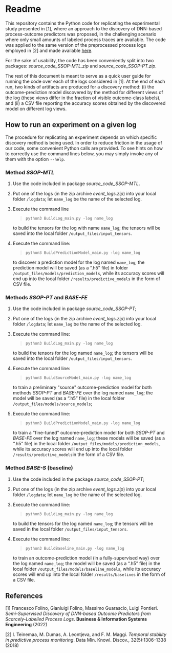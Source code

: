 # Readme

This repository contains the Python code for replicating the experimental study presented in [1], where an approach to the discovery of DNN-based process-outcome predictors was proposed, in the challenging scenario where only small amounts of labeled process traces are available. The code was applied to the same version of the preprocessed process logs employed in [2] and made available [here](https://github.com/irhete/stability-predictive-monitoring).  

For the sake of usability, the code has been conveniently split into two packages: *source_code_SSOP-MTL.zip* and *source_code_SSOP-PT.zip*. 

The rest of this document is meant to serve as a quick user guide for running the code over each of the logs considered in [1]. At the end of each run, two kinds of artifacts are produced for a discovery method: (i) the outcome-prediction model discovered by the method for different views of the log (these views differ in the fraction of visible outcome-class labels), and (ii) a CSV file reporting the accuracy scores obtained by the discovered model on different log views.

## How to run an experiment on a given log
The procedure for replicating an experiment depends on which specific discovery method is being used. In order to reduce friction in the usage of our code, some convenient Python calls are provided. To see hints on how to correctly use the command lines below, you may simply invoke any of them with the option `--help`.  

### Method *SSOP-MTL*
1. Use the code included in package *source_code_SSOP-MTL*.
2. Put one of the logs (in the zip archive *event_logs.zip*) into your local folder `/logdata`; let `name_log` be the name of the selected log.
3. Execute the command line 

	> `python3 BuildLog_main.py -log name_log`

	 to build the tensors for the log with name `name_log`; the tensors will be saved into the local folder `/output_files/input_tensors`.
4. Execute the command line: 

	> `python3 BuildPredictionModel_main.py -log name_log`

	 to discover a prediction model for the log named `name_log`; the prediction model will be saved (as a “.h5” file) in folder `/output_files/models/prediction_models`, while its accuracy scores will end up into the local folder `/results/predictive_models` in the form of CSV file.

### Methods *SSOP-PT* and *BASE-FE*
1. Use the code included in package *source_code_SSOP-PT*;
2. Put one of the logs (in the zip archive *event_logs.zip*) into your local folder `/logdata`; let `name_log` be the name of the selected log.
3. Execute the command line: 

	> `python3 BuildLog_main.py -log name_log`

	 to build the tensors  for the log named `name_log`; the tensors will be saved into the local folder `/output_files/input_tensors`.
5. Execute the command line: 

	> `python3 BuildSourceModel_main.py -log name_log`

	 to train a preliminary "source" outcome-prediction model for both methods *SSOP-PT* and *BASE-FE* over the log named `name_log`; the model will be saved (as a “.h5” file) in the local folder `/output_files/models/source_models`;
6. Execute the command line: 

	> `python3 BuildPredictionModel_main.py -log name_log`

	 to train a "fine-tuned" outcome-prediction model for both *SSOP-PT* and *BASE-FE* over the log named `name_log`; these models will be saved (as a “.h5” file) in the local folder `/output_files/models/prediction_models`, while its accuracy scores will end up into the local folder `/results/predictive_models`in the form of a CSV file.

### Method *BASE-S* (baseline)
1. Use the code included in the package *source_code_SSOP-PT*;
2. Put one of the logs (in the zip archive *event_logs.zip*) into your local folder `/logdata`; let `name_log` be the name of the selected log.
3. Execute the command line: 

	> `python3 BuildLog_main.py -log name_log`

	 to build the tensors for the log named `name_log`; the tensors will be saved in the local folder `/output_files/input_tensors`.
4. Execute the command line: 

	> `python3 BuildBaseline_main.py -log name_log` 

	to train an outcome-prediction model (in a fully-supervised way) over the log named `name_log`; the model will be saved (as a “.h5” file) in the local folder `/output_files/models/baseline_models`, while its accuracy scores will end up into the local folder `/results/baselines` in the form of a CSV file.

## References
[1] Francesco Folino, Gianluigi Folino, Massimo Guarascio, Luigi Pontieri. *Semi-Supervised Discovery of DNN-based Outcome Predictors from Scarcely-Labelled Process Logs*. **Business & Information Systems Engineering** (2022)

[2] I. Teinemaa, M. Dumas, A. Leontjeva, and F. M. Maggi. *Temporal stability in predictive process monitoring*. Data Min. Knowl. Discov., 32(5):1306–1338 (2018)
